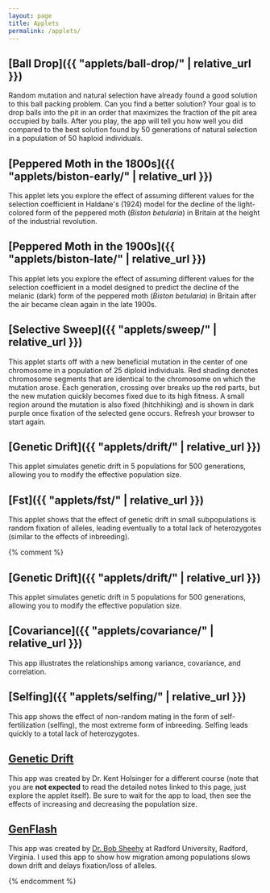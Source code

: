 ```yaml
---
layout: page
title: Applets
permalink: /applets/
---
```


## [Ball Drop]({{ "applets/ball-drop/" | relative_url }})

Random mutation and natural selection have already found a good solution to this ball packing problem. Can you find a better solution? Your goal is to drop balls into the pit in an order that maximizes the fraction of the pit area occupied by balls. After you play, the app will tell you how well you did compared to the best solution found by 50 generations of natural selection in a population of 50 haploid individuals.

## [Peppered Moth in the 1800s]({{ "applets/biston-early/" | relative_url }})

This applet lets you explore the effect of assuming different values for the selection coefficient in Haldane's (1924) model for the decline of the light-colored form of the peppered moth (_Biston betularia_) in Britain at the height of the industrial revolution.

## [Peppered Moth in the 1900s]({{ "applets/biston-late/" | relative_url }})

This applet lets you explore the effect of assuming different values for the selection coefficient in a model designed to predict the decline of the melanic (dark) form of the peppered moth (_Biston betularia_) in Britain after the air became clean again in the late 1900s.

## [Selective Sweep]({{ "applets/sweep/" | relative_url }})

This applet starts off with a new beneficial mutation in the center of one chromosome in a population of 25 diploid individuals. Red shading denotes chromosome segments that are identical to the chromosome on which the mutation arose. Each generation, crossing over breaks up the red parts, but the new mutation quickly becomes fixed due to its high fitness. A small region around the mutation is also fixed (hitchhiking) and is shown in dark purple once fixation of the selected gene occurs. Refresh your browser to start again.

## [Genetic Drift]({{ "applets/drift/" | relative_url }})

This applet simulates genetic drift in 5 populations for 500 generations, allowing you to modify the effective population size.

## [Fst]({{ "applets/fst/" | relative_url }})

This applet shows that the effect of genetic drift in small subpopulations is random fixation of alleles, leading eventually to a total lack of heterozygotes (similar to the effects of inbreeding).

{% comment %}

## [Genetic Drift]({{ "applets/drift/" | relative_url }})

This applet simulates genetic drift in 5 populations for 500 generations, allowing you to modify the effective population size.

## [Covariance]({{ "applets/covariance/" | relative_url }})

This app illustrates the relationships among variance, covariance, and correlation.

## [Selfing]({{ "applets/selfing/" | relative_url }})

This app shows the effect of non-random mating in the form of self-fertilization (selfing), the most extreme form of inbreeding. Selfing leads quickly to a total lack of heterozygotes.

## [Genetic Drift](https://keholsinger.shinyapps.io/Genetic-Drift/)

This app was created by Dr. Kent Holsinger for a different course (note that you are **not expected** to read the detailed notes linked to this page, just explore the applet itself). Be sure to wait for the app to load, then see the effects of increasing and decreasing the population size.

## [GenFlash](https://www.radford.edu/~rsheehy/Gen_flash/popgen/)

This app was created by [Dr. Bob Sheehy](https://www.radford.edu/~rsheehy/) at Radford University, Radford, Virginia. I used this app to show how migration among populations
slows down drift and delays fixation/loss of alleles.

{% endcomment %}
